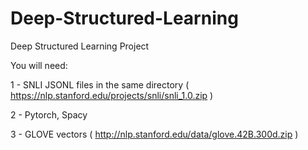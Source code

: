 # Deep-Structured-Learning
Deep Structured Learning Project

You will need:

1 - SNLI JSONL files in the same directory ( https://nlp.stanford.edu/projects/snli/snli_1.0.zip )

2 - Pytorch, Spacy

3 - GLOVE vectors ( http://nlp.stanford.edu/data/glove.42B.300d.zip )
